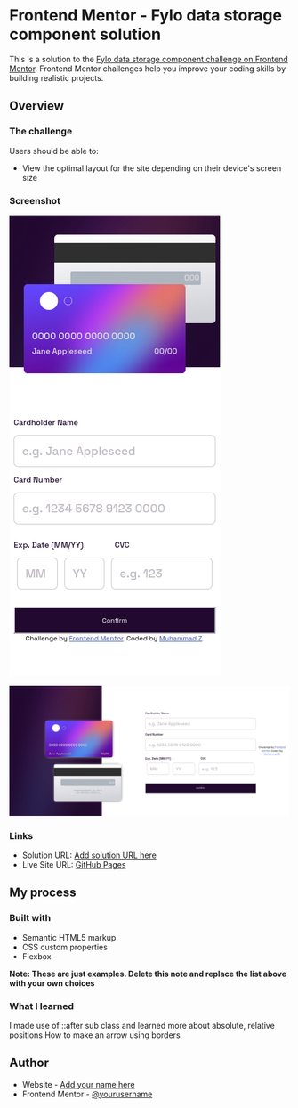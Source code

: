 # Frontend Mentor - Fylo data storage component solution

This is a solution to the [Fylo data storage component challenge on Frontend Mentor](https://www.frontendmentor.io/challenges/fylo-data-storage-component-1dZPRbV5n). Frontend Mentor challenges help you improve your coding skills by building realistic projects. 


## Overview

### The challenge

Users should be able to:

- View the optimal layout for the site depending on their device's screen size

### Screenshot

![Mobile](./screenshot-mobile.png)

![Desktop](./screenshot-dekstop.png)

### Links

- Solution URL: [Add solution URL here](https://www.frontendmentor.io/solutions/fylo-storage-component-using-vanilla-css-flexbox-after-JSvaPdC7CM)
- Live Site URL: [GitHub Pages](https://muhammad-z.github.io/frontend-mentor-challenges/fylo-data-storage-component-main)

## My process

### Built with

- Semantic HTML5 markup
- CSS custom properties
- Flexbox

**Note: These are just examples. Delete this note and replace the list above with your own choices**

### What I learned

I made use of ::after sub class and learned more about absolute, relative positions
How to make an arrow using borders


## Author

- Website - [Add your name here](https://muhammad-z.github.io/)
- Frontend Mentor - [@yourusername](https://www.frontendmentor.io/profile/Muhammad-Z)

